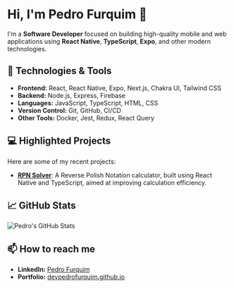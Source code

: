 # Hi, I'm Pedro Furquim 👋

I'm a **Software Developer** focused on building high-quality mobile and web applications using **React Native**, **TypeScript**, **Expo**, and other modern technologies.

## 🚀 Technologies & Tools
- **Frontend:** React, React Native, Expo, Next.js, Chakra UI, Tailwind CSS
- **Backend:** Node.js, Express, Firebase
- **Languages:** JavaScript, TypeScript, HTML, CSS
- **Version Control:** Git, GitHub, CI/CD
- **Other Tools:** Docker, Jest, Redux, React Query

## 💻 Highlighted Projects
Here are some of my recent projects:

- [**RPN Solver**](https://github.com/devpedrofurquim/rpn-native-calculator): A Reverse Polish Notation calculator, built using React Native and TypeScript, aimed at improving calculation efficiency.

## 📈 GitHub Stats
![Pedro's GitHub Stats](https://github-readme-stats.vercel.app/api?username=devpedrofurquim&show_icons=true&theme=radical)

## 📫 How to reach me
- **LinkedIn:** [Pedro Furquim](https://www.linkedin.com/in/pedro-furquim-dev)
- **Portfolio:** [devpedrofurquim.github.io](https://devpedrofurquim.github.io/)
